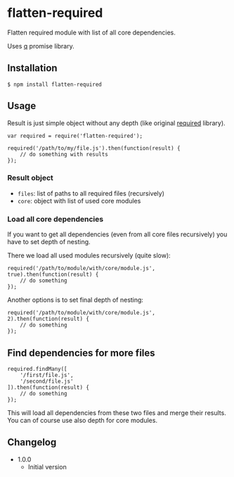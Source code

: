 # flatten-required

Flatten required module with list of all core dependencies.

Uses [q](https://npmjs.org/package/q) promise library.

## Installation

```
$ npm install flatten-required
```

## Usage

Result is just simple object without any depth (like original [required](https://npmjs.org/package/required) library).

```
var required = require('flatten-required');

required('/path/to/my/file.js').then(function(result) {
	// do something with results
});
```

### Result object

* `files`: list of paths to all required files (recursively)
* `core`: object with list of used core modules

### Load all core dependencies

If you want to get all dependencies (even from all core files recursively) you have to set depth of nesting.

There we load all used modules recursively (quite slow):

```
required('/path/to/module/with/core/module.js', true).then(function(result) {
	// do something
});
```

Another options is to set final depth of nesting:

```
required('/path/to/module/with/core/module.js', 2).then(function(result) {
	// do something
});
```

## Find dependencies for more files

```
required.findMany([
	'/first/file.js',
	'/second/file.js'
]).then(function(result) {
	// do something
});
```

This will load all dependencies from these two files and merge their results. You can of course use also depth for core modules.

## Changelog

* 1.0.0
	+ Initial version